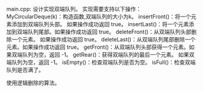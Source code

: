 main.cpp:
设计实现双端队列。
实现需要支持以下操作：
MyCircularDeque(k)：构造函数,双端队列的大小为k。
insertFront()：将一个元素添加到双端队列头部。 如果操作成功返回 true。
insertLast()：将一个元素添加到双端队列尾部。如果操作成功返回 true。
deleteFront()：从双端队列头部删除一个元素。 如果操作成功返回 true。
deleteLast()：从双端队列尾部删除一个元素。如果操作成功返回 true。
getFront()：从双端队列头部获得一个元素。如果双端队列为空，返回 -1。
getRear()：获得双端队列的最后一个元素。 如果双端队列为空，返回 -1。
isEmpty()：检查双端队列是否为空。
isFull()：检查双端队列是否满了。

使用逻辑删除的算法。
